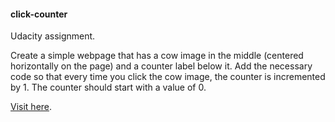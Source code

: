 #### click-counter

Udacity assignment.

Create a simple webpage that has a cow image in the middle (centered horizontally on the page) and a counter label below it. 
Add the necessary code so that every time you click the cow image, the counter is incremented by 1. 
The counter should start with a value of 0.

[Visit here](http://webbdev.github.io/click-counter/).

